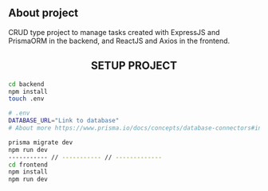 ## About project
CRUD type project to manage tasks created with ExpressJS and PrismaORM in the backend, and ReactJS and Axios in the frontend.

<h2 align="center">SETUP PROJECT</h2>

```bash
cd backend 
npm install
touch .env

# .env
DATABASE_URL="Link to database" 
# About more https://www.prisma.io/docs/concepts/database-connectors#in-this-section

prisma migrate dev
npm run dev
----------- // ----------- // -------------
cd frontend
npm install
npm run dev
```